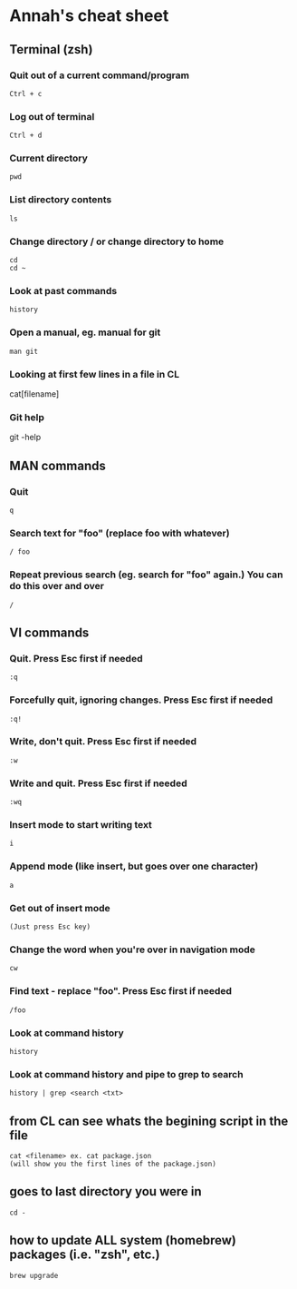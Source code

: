# Annah's cheat sheet

## Terminal (zsh)

### Quit out of a current command/program

	Ctrl + c

### Log out of terminal

	Ctrl + d

### Current directory

	pwd

### List directory contents

	ls

### Change directory / or change directory to home

	cd
	cd ~

### Look at past commands

	history

### Open a manual, eg. manual for git

	man git

### Looking at first few lines in a file in CL

  cat[filename]

### Git help

  git -help

  
## MAN commands

### Quit

	q

### Search text for "foo" (replace foo with whatever)

	/ foo

### Repeat previous search (eg. search for "foo" again.) You can do this over and over

	/

## VI commands

### Quit. Press Esc first if needed

	:q

### Forcefully quit, ignoring changes. Press Esc first if needed

	:q!

### Write, don't quit. Press Esc first if needed

	:w

### Write and quit. Press Esc first if needed

	:wq

### Insert mode to start writing text

	i

### Append mode (like insert, but goes over one character)

	a

### Get out of insert mode

	(Just press Esc key)

### Change the word when you're over in navigation  mode

	cw

### Find text - replace "foo". Press Esc first if needed

	/foo

### Look at command history

	history

### Look at command history and pipe to grep to search

	history | grep <search <txt>

## from CL can see whats the begining script in the file

	cat <filename> ex. cat package.json 
	(will show you the first lines of the package.json)

## goes to last directory you were in
	cd -

## how to update ALL system (homebrew) packages (i.e. "zsh", etc.)
	brew upgrade